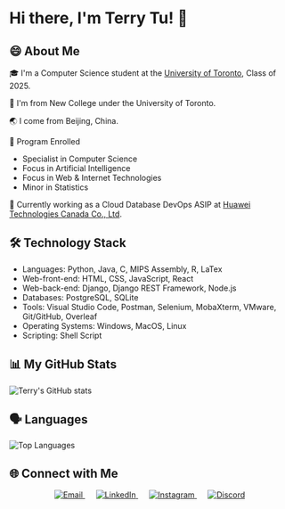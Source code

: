 <!--
**TEJMaster/TEJMaster** is a ✨ _special_ ✨ repository because its `README.md` (this file) appears on your GitHub profile.

Here are some ideas to get you started:

- 🔭 I’m currently working on ...
- 🌱 I’m currently learning ...
- 👯 I’m looking to collaborate on ...
- 🤔 I’m looking for help with ...
- 💬 Ask me about ...
- 📫 How to reach me: ...
- 😄 Pronouns: ...
- ⚡ Fun fact: ...
-->
# Hi there, I'm Terry Tu! 👋

## 😄 About Me

🎓 I'm a Computer Science student at the [University of Toronto](https://web.cs.toronto.edu/), Class of 2025.

🏫 I'm from New College under the University of Toronto.

🌏 I come from Beijing, China.

🎯 Program Enrolled 

- Specialist in Computer Science 
- Focus in Artificial Intelligence
- Focus in Web & Internet Technologies
- Minor in Statistics

🏢 Currently working as a Cloud Database DevOps ASIP at [Huawei Technologies Canada Co., Ltd](https://www.huawei.com/ca/).

## 🛠 Technology Stack

- Languages: Python, Java, C, MIPS Assembly, R, LaTex
- Web-front-end: HTML, CSS, JavaScript, React
- Web-back-end: Django, Django REST Framework, Node.js
- Databases: PostgreSQL, SQLite
- Tools: Visual Studio Code, Postman, Selenium, MobaXterm, VMware, Git/GitHub, Overleaf
- Operating Systems: Windows, MacOS, Linux
- Scripting: Shell Script


## 📊 My GitHub Stats

![Terry's GitHub stats](https://github-readme-stats.vercel.app/api?username=TEJMaster&show_icons=true&theme=radical)


## 🗣 Languages

![Top Languages](https://github-readme-stats.vercel.app/api/top-langs/?username=TEJMaster&layout=compact&theme=radical)


## 🌐 Connect with Me

<p align="center" >
  <a href="mailto:terry20021026@gmail.com" target="_blank">
    <img alt="Email" src="https://img.shields.io/badge/Email-D14836.svg?style=for-the-badge&logo=gmail&logoColor=white" />
  </a>
  &nbsp;&nbsp;&nbsp;&nbsp;
  <a href="https://www.linkedin.com/in/terry-tu-621540230/" target="_blank">
    <img alt="LinkedIn" src="https://img.shields.io/badge/LinkedIn-%230077B5.svg?style=for-the-badge&logo=linkedin&logoColor=white" />
  </a>
  &nbsp;&nbsp;&nbsp;&nbsp;
  <a href="https://www.instagram.com/terry.tu.7796/" target="_blank">
    <img alt="Instagram" src="https://img.shields.io/badge/Instagram-%23E4405F.svg?style=for-the-badge&logo=instagram&logoColor=white" />
  </a>
  &nbsp;&nbsp;&nbsp;&nbsp;
  <a href="https://discord.com/" target="_blank">
    <img alt="Discord" src="https://img.shields.io/badge/Discord-Terry%234528-%237289DA.svg?style=for-the-badge&logo=discord&logoColor=white" />
  </a>
</p>
